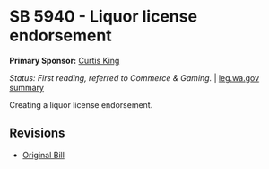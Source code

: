 # SB 5940 - Liquor license endorsement
**Primary Sponsor:** [Curtis King](/person/leg/curtis.king.md)

*Status: First reading, referred to Commerce & Gaming.* | [leg.wa.gov summary](https://app.leg.wa.gov/billsummary?BillNumber=5940&Year=2021)

Creating a liquor license endorsement.

## Revisions
* [Original Bill](1/)